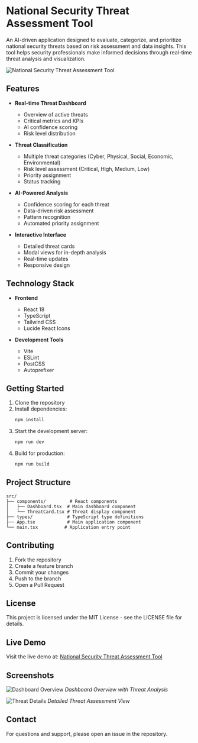 # National Security Threat Assessment Tool

An AI-driven application designed to evaluate, categorize, and prioritize national security threats based on risk assessment and data insights. This tool helps security professionals make informed decisions through real-time threat analysis and visualization.

![National Security Threat Assessment Tool](https://images.unsplash.com/photo-1550751827-4bd374c3f58b?auto=format&fit=crop&q=80&w=2070)

## Features

- **Real-time Threat Dashboard**
  - Overview of active threats
  - Critical metrics and KPIs
  - AI confidence scoring
  - Risk level distribution

- **Threat Classification**
  - Multiple threat categories (Cyber, Physical, Social, Economic, Environmental)
  - Risk level assessment (Critical, High, Medium, Low)
  - Priority assignment
  - Status tracking

- **AI-Powered Analysis**
  - Confidence scoring for each threat
  - Data-driven risk assessment
  - Pattern recognition
  - Automated priority assignment

- **Interactive Interface**
  - Detailed threat cards
  - Modal views for in-depth analysis
  - Real-time updates
  - Responsive design

## Technology Stack

- **Frontend**
  - React 18
  - TypeScript
  - Tailwind CSS
  - Lucide React Icons

- **Development Tools**
  - Vite
  - ESLint
  - PostCSS
  - Autoprefixer

## Getting Started

1. Clone the repository
2. Install dependencies:
   ```bash
   npm install
   ```
3. Start the development server:
   ```bash
   npm run dev
   ```
4. Build for production:
   ```bash
   npm run build
   ```

## Project Structure

```
src/
├── components/         # React components
│   ├── Dashboard.tsx  # Main dashboard component
│   └── ThreatCard.tsx # Threat display component
├── types/             # TypeScript type definitions
├── App.tsx            # Main application component
└── main.tsx          # Application entry point
```

## Contributing

1. Fork the repository
2. Create a feature branch
3. Commit your changes
4. Push to the branch
5. Open a Pull Request

## License

This project is licensed under the MIT License - see the LICENSE file for details.

## Live Demo

Visit the live demo at: [National Security Threat Assessment Tool](https://papaya-longma-5bb115.netlify.app)

## Screenshots

![Dashboard Overview](https://images.unsplash.com/photo-1551808525-51a94da548ce?auto=format&fit=crop&q=80&w=2070)
*Dashboard Overview with Threat Analysis*

![Threat Details](https://images.unsplash.com/photo-1563986768609-322da13575f3?auto=format&fit=crop&q=80&w=2070)
*Detailed Threat Assessment View*

## Contact

For questions and support, please open an issue in the repository.